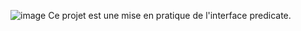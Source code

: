 ![image](https://user-images.githubusercontent.com/85187164/211236190-336d4a65-1a69-4af3-b8d6-5bdae7813b63.png)
Ce projet est une mise en pratique de l'interface predicate.
